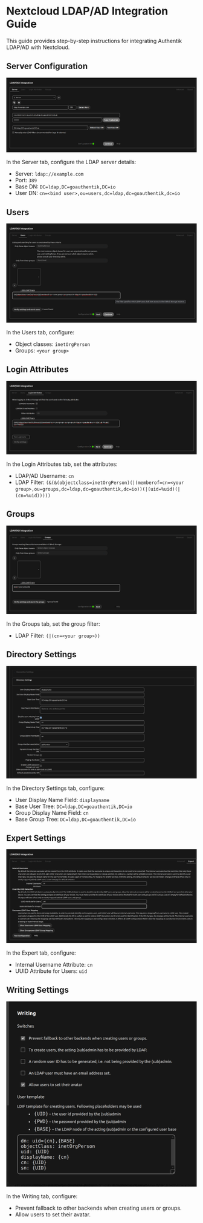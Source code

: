 # Nextcloud LDAP/AD Integration Guide

This guide provides step-by-step instructions for integrating  Authentik LDAP/AD with Nextcloud.

## Server Configuration

![Server Configuration](.readme/image.png)

In the Server tab, configure the LDAP server details:
- Server: `ldap://example.com`
- Port: `389`
- Base DN: `DC=ldap,DC=goauthentik,DC=io`
- User DN: `cn=<bind user>,ou=users,dc=ldap,dc=goauthentik,dc=io`

## Users

![Users](.readme/image-3.png)

In the Users tab, configure:
- Object classes: `inetOrgPerson`
- Groups: `<your group>`

## Login Attributes

![Login Attributes](.readme/image-2.png)

In the Login Attributes tab, set the attributes:
- LDAP/AD Username: `cn`
- LDAP Filter: `(&(&(objectclass=inetOrgPerson)(|(memberof=cn=<your group>,ou=groups,dc=ldap,dc=goauthentik,dc=io))(|(uid=%uid)(|(cn=%uid)))))`



## Groups

![Groups](.readme/image-4.png)

In the Groups tab, set the group filter:
- LDAP Filter: `(|(cn=<your group>))`

## Directory Settings

![Directory Settings](.readme/image-5.png)

In the Directory Settings tab, configure:
- User Display Name Field: `displayname`
- Base User Tree: `DC=ldap,DC=goauthentik,DC=io`
- Group Display Name Field: `cn`
- Base Group Tree: `DC=ldap,DC=goauthentik,DC=io`

## Expert Settings

![Expert Settings](.readme/image-6.png)

In the Expert tab, configure:
- Internal Username Attribute: `cn`
- UUID Attribute for Users: `uid`

## Writing Settings

![Writing Settings](.readme/image-7.png)

In the Writing tab, configure:
- Prevent fallback to other backends when creating users or groups.
- Allow users to set their avatar.
